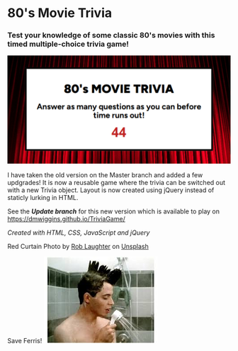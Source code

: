 # 80's Movie Trivia

### Test your knowledge of some classic 80's movies with this timed multiple-choice trivia game!


![movie screen with the words 80's movie trivia](https://github.com/DMWIGGINS/DMWIGGINS.github.io/blob/master/assets/images/moviescreenthumbnail.png)

I have taken the old version on the Master branch and added a few updgrades!  It is now a reusable game where the trivia can be switched out with a new Trivia object.  Layout is now created using jQuery instead of staticly lurking in HTML.

See the ***Update branch*** for this new version which is available to play on https://dmwiggins.github.io/TriviaGame/

*Created with HTML, CSS, JavaScript and jQuery*

Red Curtain Photo by <a href="https://unsplash.com/@roblaughter?utm_content=creditCopyText&utm_medium=referral&utm_source=unsplash">Rob Laughter</a> on <a href="https://unsplash.com/photos/red-theater-curtain-WW1jsInXgwM?utm_content=creditCopyText&utm_medium=referral&utm_source=unsplash">Unsplash</a>

Save Ferris!
<img id="ferris" src="assets/images/ferris.jpg">  



